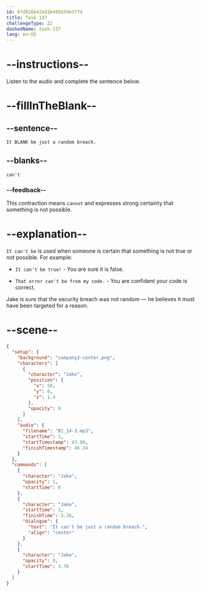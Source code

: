 ```yaml
---
id: 67d826b42ed1b495b39e3f74
title: Task 137
challengeType: 22
dashedName: task-137
lang: en-US
---
```


<!-- (audio) Jake: It can't be just a random breach. -->

# --instructions--

Listen to the audio and complete the sentence below.

# --fillInTheBlank--

## --sentence--

`It BLANK be just a random breach.`

## --blanks--

`can't`

### --feedback--

This contraction means `cannot` and expresses strong certainty that something is not possible.  

# --explanation--

`It can't be` is used when someone is certain that something is not true or not possible. For example:

- `It can't be true!` - You are sure it is false.

- `That error can't be from my code.` - You are confident your code is correct.

Jake is sure that the security breach was not random — he believes it must have been targeted for a reason.  

# --scene--

```json
{
  "setup": {
    "background": "company2-center.png",
    "characters": [
      {
        "character": "Jake",
        "position": {
          "x": 50,
          "y": 0,
          "z": 1.4
        },
        "opacity": 0
      }
    ],
    "audio": {
      "filename": "B1_14-3.mp3",
      "startTime": 1,
      "startTimestamp": 43.98,
      "finishTimestamp": 46.24
    }
  },
  "commands": [
    {
      "character": "Jake",
      "opacity": 1,
      "startTime": 0
    },
    {
      "character": "Jake",
      "startTime": 1,
      "finishTime": 3.26,
      "dialogue": {
        "text": "It can't be just a random breach.",
        "align": "center"
      }
    },
    {
      "character": "Jake",
      "opacity": 0,
      "startTime": 3.76
    }
  ]
}
```
